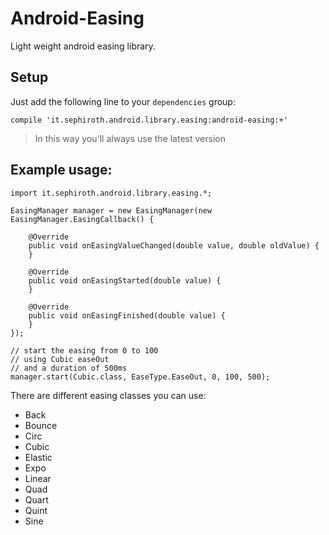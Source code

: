 Android-Easing
==============

Light weight android easing library.


## Setup
Just add the following line to your `dependencies` group:

    compile 'it.sephiroth.android.library.easing:android-easing:+'

> In this way you'll always use the latest version


## Example usage:

    import it.sephiroth.android.library.easing.*;

    EasingManager manager = new EasingManager(new EasingManager.EasingCallback() {
    
        @Override
        public void onEasingValueChanged(double value, double oldValue) {
        }

        @Override
        public void onEasingStarted(double value) {
        }

        @Override
        public void onEasingFinished(double value) {
        }
    });
    
	// start the easing from 0 to 100 
	// using Cubic easeOut
	// and a duration of 500ms
    manager.start(Cubic.class, EaseType.EaseOut, 0, 100, 500);




There are different easing classes you can use:
* Back
* Bounce
* Circ
* Cubic
* Elastic
* Expo
* Linear
* Quad
* Quart
* Quint
* Sine